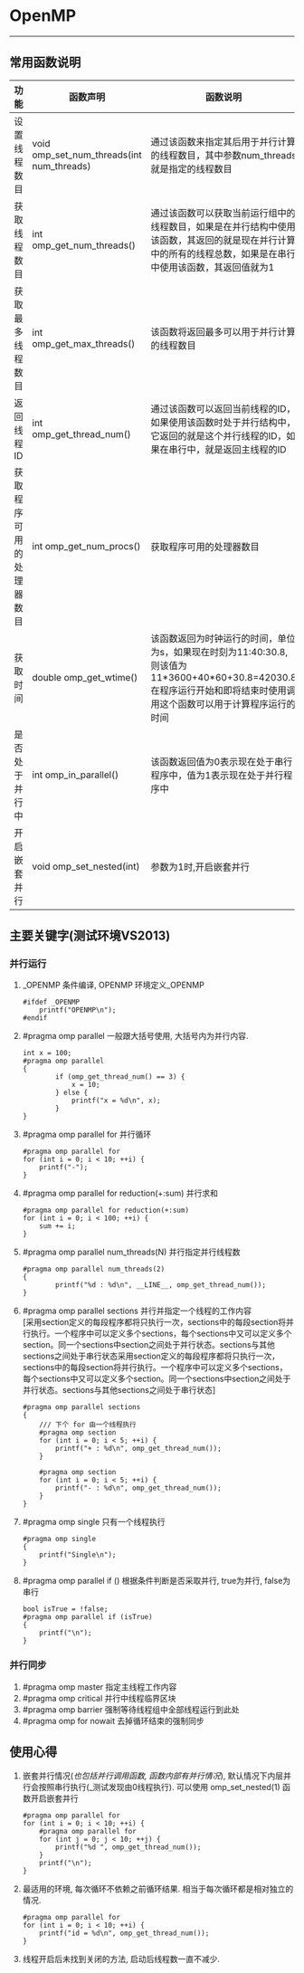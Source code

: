 # OpenMP
---
## 常用函数说明
| 功能 | 函数声明 | 函数说明 |
|--|--|--|
| 设置线程数目 | void omp_set_num_threads(int num_threads) | 通过该函数来指定其后用于并行计算的线程数目，其中参数num_threads就是指定的线程数目 |
| 获取线程数目 | int omp_get_num_threads() | 通过该函数可以获取当前运行组中的线程数目，如果是在并行结构中使用该函数，其返回的就是现在并行计算中的所有的线程总数，如果是在串行中使用该函数，其返回值就为1 |
| 获取最多线程数目 | int omp_get_max_threads() | 该函数将返回最多可以用于并行计算的线程数目 |
| 返回线程ID | int omp_get_thread_num() | 通过该函数可以返回当前线程的ID，如果使用该函数时处于并行结构中，它返回的就是这个并行线程的ID，如果在串行中，就是返回主线程的ID |
| 获取程序可用的处理器数目 | int omp_get_num_procs() | 获取程序可用的处理器数目 |
| 获取时间 | double omp_get_wtime() | 该函数返回为时钟运行的时间，单位为s，如果现在时刻为11:40:30.8, 则该值为11\*3600+40\*60+30.8=42030.8 在程序运行开始和即将结束时使用调用这个函数可以用于计算程序运行的时间 |
| 是否处于并行中 | int omp_in_parallel() | 该函数返回值为0表示现在处于串行程序中，值为1表示现在处于并行程序中 |
| 开启嵌套并行 | void omp_set_nested(int) | 参数为1时,开启嵌套并行 |

## 主要关键字(测试环境VS2013)

### 并行运行
1. _OPENMP 条件编译, OPENMP 环境定义_OPENMP
	
	```
	#ifdef _OPENMP
	    printf("OPENMP\n");
	#endif
	```
1. \#pragma omp parallel 一般跟大括号使用, 大括号内为并行内容.
	
	``` 
	int x = 100;
   	#pragma omp parallel
  	{
        	if (omp_get_thread_num() == 3) {
	            x = 10;
        	} else {
	            printf("x = %d\n", x);
        	}
	}
	```
1. \#pragma omp parallel for 并行循环

	```
	#pragma omp parallel for
	for (int i = 0; i < 10; ++i) {
		printf("-");
	}
	```
1. \#pragma omp parallel for reduction(+:sum) 并行求和

	``` 
	#pragma omp parallel for reduction(+:sum)
	for (int i = 0; i < 100; ++i) {
		sum += i;
	}
	```
1. \#pragma omp parallel num_threads(N) 并行指定并行线程数

	```
	#pragma omp parallel num_threads(2)
	{
        	printf("%d : %d\n", __LINE__, omp_get_thread_num());
	}
	```
1. \#pragma omp parallel sections 并行并指定一个线程的工作内容<BR>[采用section定义的每段程序都将只执行一次，sections中的每段section将并行执行。一个程序中可以定义多个sections，每个sections中又可以定义多个section。同一个sections中section之间处于并行状态。sections与其他sections之间处于串行状态采用section定义的每段程序都将只执行一次，sections中的每段section将并行执行。一个程序中可以定义多个sections，每个sections中又可以定义多个section。同一个sections中section之间处于并行状态。sections与其他sections之间处于串行状态]
	
	``` 
    #pragma omp parallel sections
    {
		/// 下个 for 由一个线程执行
		#pragma omp section
		for (int i = 0; i < 5; ++i) {
			printf("+ : %d\n", omp_get_thread_num());
		}

		#pragma omp section
		for (int i = 0; i < 5; ++i) {
			printf("- : %d\n", omp_get_thread_num());
		}
	}
	```

1. \#pragma omp single 只有一个线程执行
	
	```
	#pragma omp single
    {
		printf("Single\n");
	}
	```

1. \#pragma omp parallel if () 根据条件判断是否采取并行, true为并行, false为串行
	```
	bool isTrue = !false;
    #pragma omp parallel if (isTrue)
    {
        printf("\n");
    }
	```

### 并行同步

1. \#pragma omp master 指定主线程工作内容
1. \#pragma omp critical 并行中线程临界区块
1. \#pragma omp barrier 强制等待线程组中全部线程运行到此处
1. \#pragma omp for nowait 去掉循环结束的强制同步

## 使用心得

1. 嵌套并行情况(_也包括并行调用函数, 函数内部有并行情况_), 默认情况下内层并行会按照串行执行(_测试发现由0线程执行). 可以使用 omp_set_nested(1) 函数开启嵌套并行
	
    ```
    #pragma omp parallel for
    for (int i = 0; i < 10; ++i) {
        #pragma omp parallel for
        for (int j = 0; j < 10; ++j) {
            printf("%d ", omp_get_thread_num());
        }
        printf("\n");
    }
	```

2. 最适用的环境, 每次循环不依赖之前循环结果. 相当于每次循环都是相对独立的情况.

	```
	#pragma omp parallel for
	for (int i = 0; i < 10; ++i) {
		printf("id = %d\n", omp_get_thread_num());
	}
	```

3. 线程开启后未找到关闭的方法, 启动后线程数一直不减少.





















